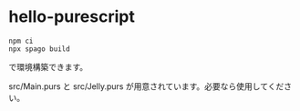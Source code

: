 # hello-purescript

```
npm ci
npx spago build
```

で環境構築できます。

src/Main.purs と src/Jelly.purs が用意されています。必要なら使用してください。
